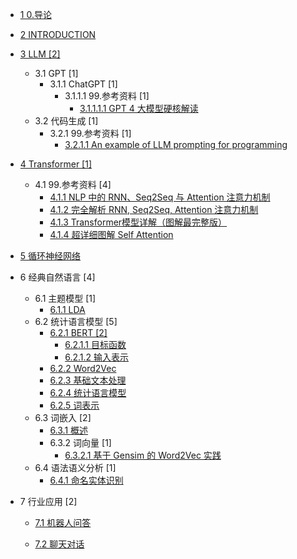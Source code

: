   - [1 0.导论](/0.导论/README.md)
    
  - [2 INTRODUCTION](/INTRODUCTION.md)
  - [3 LLM [2]](/LLM/README.md)
    - 3.1 GPT [1]
      - 3.1.1 ChatGPT [1]
        - 3.1.1.1 99.参考资料 [1]
          - [3.1.1.1.1 GPT 4 大模型硬核解读](/LLM/GPT/ChatGPT/99.参考资料/2023-GPT-4%20大模型硬核解读.md)
    - 3.2 代码生成 [1]
      - 3.2.1 99.参考资料 [1]
        - [3.2.1.1 An example of LLM prompting for programming](/LLM/代码生成/99.参考资料/2023-An%20example%20of%20LLM%20prompting%20for%20programming.md)
  - [4 Transformer [1]](/Transformer/README.md)
    - 4.1 99.参考资料 [4]
      - [4.1.1 NLP 中的 RNN、Seq2Seq 与 Attention 注意力机制](/Transformer/99.参考资料/2019-NLP%20中的%20RNN、Seq2Seq%20与%20Attention%20注意力机制.md)
      - [4.1.2 完全解析 RNN, Seq2Seq, Attention 注意力机制](/Transformer/99.参考资料/2020-完全解析%20RNN,%20Seq2Seq,%20Attention%20注意力机制.md)
      - [4.1.3 Transformer模型详解（图解最完整版）](/Transformer/99.参考资料/2021-Transformer模型详解（图解最完整版）.md)
      - [4.1.4 超详细图解 Self Attention](/Transformer/99.参考资料/2021-超详细图解%20Self-Attention.md)
  - [5 循环神经网络](/循环神经网络/README.md)
    
  - 6 经典自然语言 [4]
    - 6.1 主题模型 [1]
      - [6.1.1 LDA](/经典自然语言/主题模型/LDA.md)
    - 6.2 统计语言模型 [5]
      - [6.2.1 BERT [2]](/经典自然语言/统计语言模型/BERT/README.md)
        - [6.2.1.1 目标函数](/经典自然语言/统计语言模型/BERT/目标函数.md)
        - [6.2.1.2 输入表示](/经典自然语言/统计语言模型/BERT/输入表示.md)
      - [6.2.2 Word2Vec](/经典自然语言/统计语言模型/Word2Vec.md)
      - [6.2.3 基础文本处理](/经典自然语言/统计语言模型/基础文本处理.md)
      - [6.2.4 统计语言模型](/经典自然语言/统计语言模型/统计语言模型.md)
      - [6.2.5 词表示](/经典自然语言/统计语言模型/词表示.md)
    - 6.3 词嵌入 [2]
      - [6.3.1 概述](/经典自然语言/词嵌入/概述.md)
      - 6.3.2 词向量 [1]
        - [6.3.2.1 基于 Gensim 的 Word2Vec 实践](/经典自然语言/词嵌入/词向量/基于%20Gensim%20的%20Word2Vec%20实践.md)
    - 6.4 语法语义分析 [1]
      - [6.4.1 命名实体识别](/经典自然语言/语法语义分析/命名实体识别.md)
  - 7 行业应用 [2]
    - [7.1 机器人问答](/行业应用/机器人问答/README.md)
      
    - [7.2 聊天对话](/行业应用/聊天对话/README.md)
      